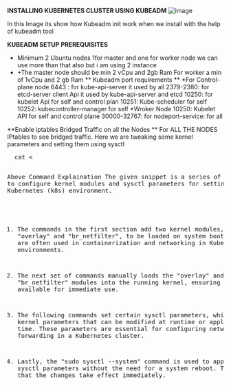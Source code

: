 **INSTALLING KUBERNETES CLUSTER USING KUBEADM**
![image](https://github.com/Sayedshazebali/Kubernetes-installation-shazeb.ali/assets/115386350/eba01339-7c67-4785-9da8-12b95d217ca0)

In this Image its show how Kubeadm init work when we install with the help of kubeadm tool

**KUBEADM SETUP PREREQUISITES**
+ Minimum 2 Ubuntu nodes 1for master and one for worker node we can use more than that also but i am using 2 instance
+ +The master node should be min 2 vCpu and 2gb Ram
For worker a min of 1vCpu and 2 gb Ram
** Kubeadm port requirements **
*For Control-plane node
6443 : for kube-api-server it used by all
2379-2380: for etcd-server client Api it used by kube-api-server and etcd
10250: for kubelet Api for self and control plan
10251: Kube-scheduler for self
10252: kubecontroller-manager for self
*Wroker Node
10250: Kubelet API for self and control plane
30000-32767: for nodeport-service: for all

**Enable iptables Bridged Traffic on all the Nodes **
For ALL THE NODES
IPtables to see bridged traffic. Here we are tweaking some kernel parameters and setting them using sysctl
<pre>
  cat <<EOF | sudo tee /etc/modules-load.d/k8s.conf
overlay
br_netfilter
EOF

sudo modprobe overlay
sudo modprobe br_netfilter

# sysctl params required by setup, params persist across reboots
cat <<EOF | sudo tee /etc/sysctl.d/k8s.conf
net.bridge.bridge-nf-call-iptables  = 1
net.bridge.bridge-nf-call-ip6tables = 1
net.ipv4.ip_forward                 = 1
EOF

# Apply sysctl params without reboot
sudo sysctl --system
</pre>

Above Command Explaination 
 The given snippet is a series of commands to configure kernel modules and sysctl parameters for setting up a Kubernetes (k8s) environment.

1. The commands in the first section add two kernel modules, "overlay" and "br_netfilter", to be loaded on system boot. These modules are often used in containerization and networking in Kubernetes environments.

2. The next set of commands manually loads the "overlay" and "br_netfilter" modules into the running kernel, ensuring they are available for immediate use.

3. The following commands set certain sysctl parameters, which are kernel parameters that can be modified at runtime or applied at boot time. These parameters are essential for configuring networking and IP forwarding in a Kubernetes cluster.

4. Lastly, the "sudo sysctl --system" command is used to apply the sysctl parameters without the need for a system reboot. This ensures that the changes take effect immediately.


